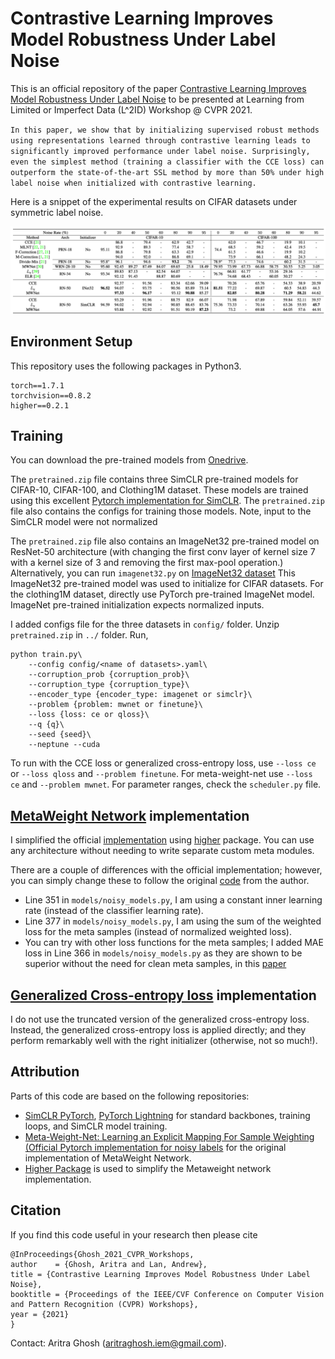 # Contrastive Learning Improves Model Robustness Under Label Noise

This is an official repository of the paper [Contrastive Learning Improves Model Robustness Under Label Noise](https://arxiv.org/pdf/2104.08984.pdf) to be presented at Learning from Limited or Imperfect Data (L^2ID) Workshop @ CVPR 2021. 


`In this paper, we show that by initializing supervised robust methods using representations learned through contrastive learning leads to significantly improved performance under label noise. Surprisingly, even the simplest method (training a classifier with the CCE loss) can outperform the state-of-the-art SSL method by more than 50% under high label noise when initialized with contrastive learning.`

Here is a snippet of the experimental results on CIFAR datasets under symmetric label noise. 

![CIFAR](images/cifar.png)

## Environment Setup
This repository uses the following packages in Python3.
```
torch==1.7.1
torchvision==0.8.2
higher==0.2.1
```

## Training
You can download the pre-trained models from [Onedrive](https://umass-my.sharepoint.com/:u:/g/personal/arighosh_umass_edu/EQ3vh_THjDlLtZyXw_bZ3cYB07-n2dekhdMO3VZzy_vmNg?e=aMCvnG).

The `pretrained.zip` file contains three SimCLR pre-trained models for CIFAR-10, CIFAR-100, and Clothing1M dataset. These models are trained using this excellent [Pytorch implementation for SimCLR](https://github.com/AndrewAtanov/simclr-pytorch). The `pretrained.zip` file also contains the configs for training those models. Note, input to the SimCLR model were not normalized

The `pretrained.zip` file also contains an ImageNet32 pre-trained model on ResNet-50 architecture (with changing the first conv layer of kernel size 7 with a kernel size of 3 and removing the first max-pool operation.) Alternatively, you can run `imagenet32.py` on [ImageNet32 dataset](https://patrykchrabaszcz.github.io/Imagenet32/) This ImageNet32 pre-trained model was used to initialize for CIFAR datasets. For the clothing1M dataset, directly use PyTorch pre-trained ImageNet model. ImageNet pre-trained initialization expects normalized inputs. 

I added configs file for the three datasets in `config/` folder. Unzip `pretrained.zip` in `../` folder. Run,
```(bash)
python train.py\
    --config config/<name of datasets>.yaml\
    --corruption_prob {corruption_prob}\ 
    --corruption_type {corruption_type}\ 
    --encoder_type {encoder_type: imagenet or simclr}\
    --problem {problem: mwnet or finetune}\
    --loss {loss: ce or qloss}\
    --q {q}\
    --seed {seed}\
    --neptune --cuda 
```
To run with the CCE loss or generalized cross-entropy loss, use `--loss ce` or `--loss qloss` and `--problem finetune`. For meta-weight-net use  `--loss ce` and `--problem mwnet`. For parameter ranges, check the `scheduler.py` file. 

## [MetaWeight Network](https://arxiv.org/abs/1902.07379) implementation

I simplified the official [implementation](https://github.com/xjtushujun/meta-weight-net) using [higher](https://github.com/facebookresearch/higher) package. You can use any architecture without needing to write separate custom meta modules.

There are a couple of differences with the official implementation; however, you can simply change these to follow the original [code](https://github.com/xjtushujun/meta-weight-net) from the author. 
- Line 351 in `models/noisy_models.py`, I am using a constant inner learning rate (instead of the classifier learning rate). 
- Line 377 in `models/noisy_models.py`, I am using the sum of the weighted loss for the meta samples (instead of normalized weighted loss). 
- You can try with other loss functions for the meta samples; I added MAE loss in Line 366 in `models/noisy_models.py` as they are shown to be superior without the need for clean meta samples, in this [paper](https://openaccess.thecvf.com/content/WACV2021/papers/Ghosh_Do_We_Really_Need_Gold_Samples_for_Sample_Weighting_Under_WACV_2021_paper.pdf)

## [Generalized Cross-entropy loss](https://arxiv.org/abs/1805.07836) implementation
I do not use the truncated version of the generalized cross-entropy loss. Instead, the generalized cross-entropy loss is applied directly; and they perform remarkably well with the right initializer (otherwise, not so much!). 


## Attribution
Parts of this code are based on the following repositories:
- [SimCLR PyTorch](https://github.com/AndrewAtanov/simclr-pytorch), [PyTorch Lightning](https://github.com/PyTorchLightning/pytorch-lightning) for standard backbones, training loops, and SimCLR model training.
- [Meta-Weight-Net: Learning an Explicit Mapping For Sample Weighting (Official Pytorch implementation for noisy labels](https://github.com/xjtushujun/meta-weight-net) for the original implementation of MetaWeight Network.
- [Higher Package](https://github.com/facebookresearch/higher) is used to simplify the Metaweight network implementation. 



## Citation
If you find this code useful in your research then please cite  
```(bash)
@InProceedings{Ghosh_2021_CVPR_Workshops,
author    = {Ghosh, Aritra and Lan, Andrew},
title = {Contrastive Learning Improves Model Robustness Under Label Noise},
booktitle = {Proceedings of the IEEE/CVF Conference on Computer Vision and Pattern Recognition (CVPR) Workshops},
year = {2021}
}

``` 

Contact:  Aritra Ghosh (aritraghosh.iem@gmail.com).
